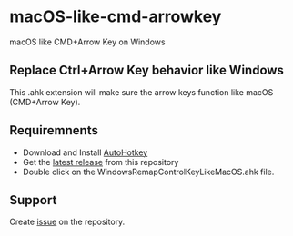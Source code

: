 # macOS-like-cmd-arrowkey
macOS like CMD+Arrow Key on Windows

## Replace Ctrl+Arrow Key behavior like Windows

This .ahk extension will make sure the arrow keys function like macOS (CMD+Arrow Key).

## Requiremnents
- Download and Install [AutoHotkey](https://www.autohotkey.com/)
- Get the [latest release](https://github.com/saiftheboss7/macOS-like-cmd-arrowkey/releases) from this repository
- Double click on the WindowsRemapControlKeyLikeMacOS.ahk file.

## Support
Create [issue](https://github.com/saiftheboss7/macOS-like-cmd-arrowkey/issues) on the repository. 